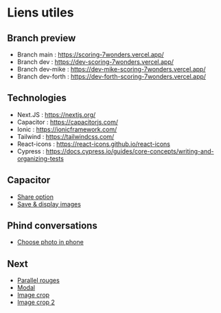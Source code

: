 # Liens utiles

## Branch preview

- Branch main : https://scoring-7wonders.vercel.app/
- Branch dev : https://dev-scoring-7wonders.vercel.app/
- Branch dev-mike : https://dev-mike-scoring-7wonders.vercel.app/
- Branch dev-forth : https://dev-forth-scoring-7wonders.vercel.app/

## Technologies

- Next.JS : https://nextjs.org/
- Capacitor : https://capacitorjs.com/
- Ionic : https://ionicframework.com/
- Tailwind : https://tailwindcss.com/
- React-icons : https://react-icons.github.io/react-icons
- Cypress : https://docs.cypress.io/guides/core-concepts/writing-and-organizing-tests

## Capacitor

- [Share option](https://devdactic.com/nextjs-and-capacitor)
- [Save & display images](https://www.youtube.com/watch?v=-wkA8ESciyg)

## Phind conversations

- [Choose photo in phone](https://www.phind.com/agent?cache=clmz6y8jc001pjl08iewyv6tn)

## Next

- [Parallel rouges](https://nextjs.org/docs/app/building-your-application/routing/parallel-routes)
- [Modal](https://github.com/vercel-labs/nextgram/blob/main/src/app/%40modal/(.)photos/%5Bid%5D/page.tsx)
- [Image crop](https://codesandbox.io/s/react-image-crop-demo-with-react-hooks-forked-qxr827?file=/src/App.tsx)
- [Image crop 2](https://codesandbox.io/s/react-image-crop-demo-with-react-hooks-y831o?file=/src/App.tsx:4426-4429)